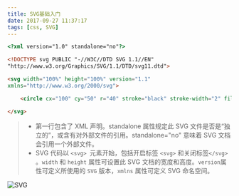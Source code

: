 ```yaml
---
title: SVG基础入门
date: 2017-09-27 11:37:17
tags: [css, SVG]
---
```


```html
<?xml version="1.0" standalone="no"?>

<!DOCTYPE svg PUBLIC "-//W3C//DTD SVG 1.1//EN" 
"http://www.w3.org/Graphics/SVG/1.1/DTD/svg11.dtd">

<svg width="100%" height="100%" version="1.1"
xmlns="http://www.w3.org/2000/svg">

    <circle cx="100" cy="50" r="40" stroke="black" stroke-width="2" fill="red"/>

</svg>
```

> * 第一行包含了 XML 声明。standalone 属性规定此 SVG 文件是否是“独立的”，或含有对外部文件的引用。standalone="no" 意味着 SVG 文档会引用一个外部文件。
> * SVG 代码以 ```<svg> ```元素开始，包括开启标签 ```<svg>``` 和关闭标签```</svg>``` 。```width``` 和 ```height``` 属性可设置此 SVG 文档的宽度和高度。```version```属性可定义所使用的 ```SVG``` 版本，```xmlns``` 属性可定义 SVG 命名空间。

![SVG](http://ow9cw9x3t.bkt.clouddn.com/svg.jpg)
